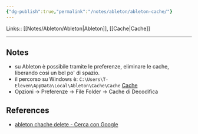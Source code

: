 ```yaml
---
{"dg-publish":true,"permalink":"/notes/ableton/ableton-cache/"}
---
```


Links:: [[Notes/Ableton/Ableton\|Ableton]], [[Cache\|Cache]]

---
## Notes

- su Ableton è possibile tramite le preferenze, eliminare le cache, liberando cosi un bel po' di spazio. 
- il percorso su Windows è: `C:\Users\T-Eleven\AppData\Local\Ableton\Cache\Cache` [Cache](C:\Users\T-Eleven\AppData\Local\Ableton\Cache\Cache)
- Opzioni → Preferenze → File Folder → Cache di Decodifica





## References

- [ableton chache delete - Cerca con Google](https://www.google.com/search?q=ableton+chache+delete&oq=ableton+chache+delete&aqs=edge..69i57j0i8i13i30l2.2980j0j4&sourceid=chrome&ie=UTF-8)




